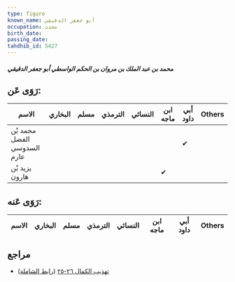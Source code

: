 ```yaml
---
type: figure
known_name: أبو جعفر الدقيقي
occupation: محدث
birth_date:
passing_date:
tahdhib_id: 5427
---
```

##### محمد بن عبد الملك بن مروان بن الحكم الواسطي أبو جعفر الدقيقي

## رَوَى عَن:
| الاسم                       | البخاري | مسلم | الترمذي | النسائي | ابن ماجه | أبي داود | Others |
| --------------------------- | ------- | ---- | ------- | ------- | -------- | -------- | ------ |
| محمد بْن الفضل السدوسي عارم |         |      |         |         |          | ✔        |        |
| يزيد بْن هارون              |         |      |         |         | ✔        |          |        |
## رَوَى عَنه:
| الاسم | البخاري | مسلم | الترمذي | النسائي | ابن ماجه | أبي داود | Others |
| ----- | ------- | ---- | ------- | ------- | -------- | -------- | ------ |
## مراجع
- [تهذيب الكمال ٢٦-٢٥](obsidian://open?vault=Tahdhib-al-Kamal&file=Figures/٥٤٢٧-محمد%20بن%20عبد%20الملك%20بن%20مروان%20بن%20الحكم%20الواسطي%20أبو%20جعفر%20الدقيقي) ([رابط الشاملة](https://shamela.ws/book/3722/13773))